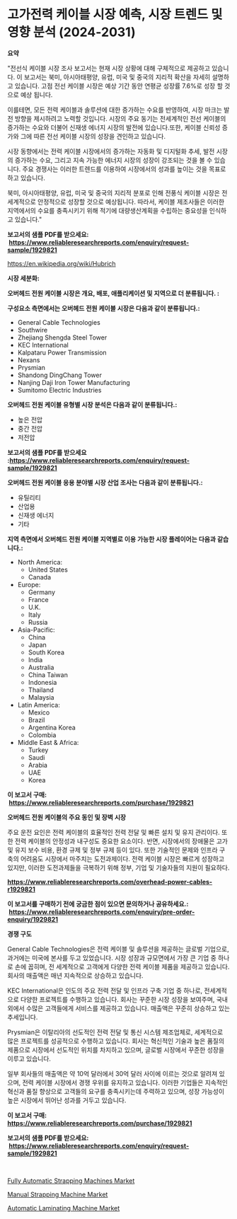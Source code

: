 <p><h1>고가전력 케이블 시장 예측, 시장 트렌드 및 영향 분석 (2024-2031)</h1></p><p><strong>요약</strong></p>
<p><p>"전선식 케이블 시장 조사 보고서는 현재 시장 상황에 대해 구체적으로 제공하고 있습니다. 이 보고서는 북미, 아시아태평양, 유럽, 미국 및 중국의 지리적 확산을 자세히 설명하고 있습니다. 고점 전선 케이블 시장은 예상 기간 동안 연평균 성장률 7.6%로 성장 할 것으로 예상 됩니다.</p><p>이를테면, 모든 전력 케이블과 솔루션에 대한 증가하는 수요를 반영하여, 시장 마크는 발전 방향을 제시하려고 노력할 것입니다. 시장의 주요 동기는 전세계적인 전선 케이블의 증가하는 수요와 더불어 신재생 에너지 시장의 발전에 있습니다.또한, 케이블 신뢰성 증가와 그에 따른 전선 케이블 시장의 성장을 견인하고 있습니다.</p><p>시장 동향에서는 전력 케이블 시장에서의 증가하는 자동화 및 디지털화 추세, 발전 시장의 증가하는 수요, 그리고 지속 가능한 에너지 시장의 성장이 강조되는 것을 볼 수 있습니다. 주요 경쟁사는 이러한 트렌드를 이용하여 시장에서의 성과를 높이는 것을 목표로 하고 있습니다.</p><p>북미, 아시아태평양, 유럽, 미국 및 중국의 지리적 분포로 인해 전풍식 케이블 시장은 전 세계적으로 안정적으로 성장할 것으로 예상됩니다. 따라서, 케이블 제조사들은 이러한 지역에서의 수요를 충족시키기 위해 적기에 대량생산계획을 수립하는 중요성을 인식하고 있습니다."</p></p>
<p><strong>보고서의 샘플 PDF를 받으세요: &nbsp;<a href="https://www.reliableresearchreports.com/enquiry/request-sample/1929821">https://www.reliableresearchreports.com/enquiry/request-sample/1929821</a></strong></p>
<p><a href="https://en.wikipedia.org/wiki/Hubrich">https://en.wikipedia.org/wiki/Hubrich</a></p>
<p><strong>시장 세분화:</strong></p>
<p><strong> 오버헤드 전원 케이블 시장은 개요, 배포, 애플리케이션 및 지역으로 더 분류됩니다. :</strong></p>
<p><strong>구성요소 측면에서는 오버헤드 전원 케이블 시장은 다음과 같이 분류됩니다.:</strong></p>
<p><ul><li>General Cable Technologies</li><li>Southwire</li><li>Zhejiang Shengda Steel Tower</li><li>KEC International</li><li>Kalpataru Power Transmission</li><li>Nexans</li><li>Prysmian</li><li>Shandong DingChang Tower</li><li>Nanjing Daji Iron Tower Manufacturing</li><li>Sumitomo Electric Industries</li></ul></p>
<p><strong> 오버헤드 전원 케이블 유형별 시장 분석은 다음과 같이 분류됩니다.:</strong></p>
<p><ul><li>높은 전압</li><li>중간 전압</li><li>저전압</li></ul></p>
<p><strong>보고서의 샘플 PDF를 받으세요 :<a href="https://www.reliableresearchreports.com/enquiry/request-sample/1929821">https://www.reliableresearchreports.com/enquiry/request-sample/1929821</a></strong></p>
<p><strong> 오버헤드 전원 케이블 응용 분야별 시장 산업 조사는 다음과 같이 분류됩니다.:</strong></p>
<p><ul><li>유틸리티</li><li>산업용</li><li>신재생 에너지</li><li>기타</li></ul></p>
<p><strong>지역 측면에서 오버헤드 전원 케이블 지역별로 이용 가능한 시장 플레이어는 다음과 같습니다.:</strong></p>
<p><ul>
    <li>
        North America:
        <ul>
            <li>United States</li>
            <li>Canada</li>
        </ul>
    </li>
    <li>
        Europe:
        <ul>
            <li>Germany</li>
            <li>France</li>
            <li>U.K.</li>
            <li>Italy</li>
            <li>Russia</li>
        </ul>
    </li>
    <li>
        Asia-Pacific:
        <ul>
            <li>China</li>
            <li>Japan</li>
            <li>South Korea</li>
            <li>India</li>
            <li>Australia</li>
            <li>China Taiwan</li>
            <li>Indonesia</li>
            <li>Thailand</li>
            <li>Malaysia</li>
        </ul>
    </li>
    <li>
        Latin America:
        <ul>
            <li>Mexico</li>
            <li>Brazil</li>
            <li>Argentina Korea</li>
            <li>Colombia</li>
        </ul>
    </li>
    <li>
        Middle East & Africa:
        <ul>
            <li>Turkey</li>
            <li>Saudi</li>
            <li>Arabia</li>
            <li>UAE</li>
            <li>Korea</li>
        </ul>
    </li>
    </ul></p>
<p><strong>이 보고서 구매: &nbsp;<a href="https://www.reliableresearchreports.com/purchase/1929821">https://www.reliableresearchreports.com/purchase/1929821</a></strong></p>
<p><strong>오버헤드 전원 케이블의 주요 동인 및 장벽 시장</strong></p>
<p><p>주요 운전 요인은 전력 케이블의 효율적인 전력 전달 및 빠른 설치 및 유지 관리이다. 또한 전력 케이블의 안정성과 내구성도 중요한 요소이다. 반면, 시장에서의 장애물은 고가 및 유지 보수 비용, 환경 규제 및 정부 규제 등이 있다. 또한 기술적인 문제와 인프라 구축의 어려움도 시장에서 마주치는 도전과제이다. 전력 케이블 시장은 빠르게 성장하고 있지만, 이러한 도전과제들을 극복하기 위해 정부, 기업 및 기술자들의 지원이 필요하다.</p></p>
<p><strong><a href="https://www.reliableresearchreports.com/overhead-power-cables-r1929821">https://www.reliableresearchreports.com/overhead-power-cables-r1929821</a></strong></p>
<p><strong>이 보고서를 구매하기 전에 궁금한 점이 있으면 문의하거나 공유하세요.: &nbsp;<a href="https://www.reliableresearchreports.com/enquiry/pre-order-enquiry/1929821">https://www.reliableresearchreports.com/enquiry/pre-order-enquiry/1929821</a></strong></p>
<p><strong>경쟁 구도</strong></p>
<p><p>General Cable Technologies은 전력 케이블 및 솔루션을 제공하는 글로벌 기업으로, 과거에는 미국에 본사를 두고 있었습니다. 시장 성장과 규모면에서 가장 큰 기업 중 하나로 손에 꼽히며, 전 세계적으로 고객에게 다양한 전력 케이블 제품을 제공하고 있습니다. 회사의 매출액은 매년 지속적으로 상승하고 있습니다.</p><p>KEC International은 인도의 주요 전력 전달 및 인프라 구축 기업 중 하나로, 전세계적으로 다양한 프로젝트를 수행하고 있습니다. 회사는 꾸준한 시장 성장을 보여주며, 국내외에서 수많은 고객들에게 서비스를 제공하고 있습니다. 매출액은 꾸준히 상승하고 있는 추세입니다.</p><p>Prysmian은 이탈리아의 선도적인 전력 전달 및 통신 시스템 제조업체로, 세계적으로 많은 프로젝트를 성공적으로 수행하고 있습니다. 회사는 혁신적인 기술과 높은 품질의 제품으로 시장에서 선도적인 위치를 차지하고 있으며, 글로벌 시장에서 꾸준한 성장을 이루고 있습니다.</p><p>일부 회사들의 매출액은 약 10억 달러에서 30억 달러 사이에 이르는 것으로 알려져 있으며, 전력 케이블 시장에서 경쟁 우위를 유지하고 있습니다. 이러한 기업들은 지속적인 혁신과 품질 향상으로 고객들의 요구를 충족시키는데 주력하고 있으며, 성장 가능성이 높은 시장에서 뛰어난 성과를 거두고 있습니다.</p></p>
<p><strong>이 보고서 구매: &nbsp; <a href="https://www.reliableresearchreports.com/purchase/1929821">https://www.reliableresearchreports.com/purchase/1929821</a></strong></p>
<p><strong>보고서의 샘플 PDF를 받으세요: &nbsp;<a href="https://www.reliableresearchreports.com/enquiry/request-sample/1929821">https://www.reliableresearchreports.com/enquiry/request-sample/1929821</a></strong><strong></strong></p>
<p>&nbsp;</p>
<p><p><a href="https://github.com/tyleolden34345/Market-Research-Report-List-1/blob/main/fully-automatic-strapping-machines-market.md">Fully Automatic Strapping Machines Market</a></p><p><a href="https://github.com/ferandochandle/Market-Research-Report-List-1/blob/main/manual-strapping-machine-market.md">Manual Strapping Machine Market</a></p><p><a href="https://github.com/trackie2000/Market-Research-Report-List-1/blob/main/automatic-laminating-machine-market.md">Automatic Laminating Machine Market</a></p></p>